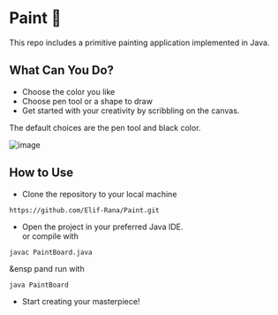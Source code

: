# Paint 🎨
 This repo includes a primitive painting application implemented in Java.

## What Can You Do?
- Choose the color you like
- Choose pen tool or a shape to draw
- Get started with your creativity by scribbling on the canvas.

The default choices are the pen tool and black color.

![image](https://github.com/Elif-Rana/Paint/assets/122517868/e04e1771-30c9-4d55-a823-6c5ec2115727)

## How to Use
- Clone the repository to your local machine
```
https://github.com/Elif-Rana/Paint.git
```
- Open the project in your preferred Java IDE.<br>or compile with
```
javac PaintBoard.java
```
&ensp pand run with
```
java PaintBoard
```
- Start creating your masterpiece!

